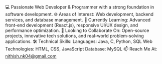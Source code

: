 💻 Passionate Web Developer & Programmer with a strong foundation in software development.
🌐 Areas of Interest: Web development, backend services, and database management.
🌱 Currently Learning: Advanced front-end development (React.js), responsive UI/UX design, and performance optimization.
🤝 Looking to Collaborate On: Open-source projects, innovative tech solutions, and real-world problem-solving applications.
🛠 Technical Skills:
Languages: Java, C, Python, SQL
Web Technologies: HTML, CSS, JavaScript
Database: MySQL
📫 Reach Me At: nithish.nk04@gmail.com
